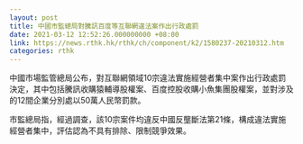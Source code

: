 ```yaml
---
layout: post
title: 中國市監總局對騰訊百度等互聯網違法案作出行政處罰
date: 2021-03-12 12:52:26.000000000 +08:00
link: https://news.rthk.hk/rthk/ch/component/k2/1580237-20210312.htm
categories: rthk
---
```


中國市場監管總局公布，對互聯網領域10宗違法實施經營者集中案作出行政處罰決定，其中包括騰訊收購猿輔導股權案、百度控股收購小魚集團股權案，並對涉及的12間企業分別處以50萬人民幣罰款。

市監總局指，經過調查，該10宗案件均違反中國反壟斷法第21條，構成違法實施經營者集中，評估認為不具有排除、限制競爭效果。
